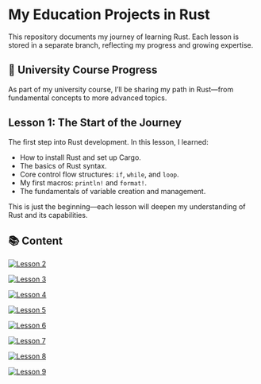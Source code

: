 # My Education Projects in Rust

This repository documents my journey of learning Rust. Each lesson is stored in a separate branch, reflecting my progress and growing expertise.

## 📌 University Course Progress

As part of my university course, I’ll be sharing my path in Rust—from fundamental concepts to more advanced topics. 

## Lesson 1: The Start of the Journey
The first step into Rust development. In this lesson, I learned:
- How to install Rust and set up Cargo.
- The basics of Rust syntax.
- Core control flow structures: `if`, `while`, and `loop`.
- My first macros: `println!` and `format!`.
- The fundamentals of variable creation and management.

This is just the beginning—each lesson will deepen my understanding of Rust and its capabilities. 



## 📚 Content

[![Lesson 2](https://img.shields.io/badge/Lesson%202-Functions%20and%20Loops-blue?style=for-the-badge)](https://github.com/Nikita-Lysiuk/Rust-University/tree/lesson_2)

[![Lesson 3](https://img.shields.io/badge/Lesson%203-mut%2C%20Ownership%2C%20Borrowing-green?style=for-the-badge)](https://github.com/Nikita-Lysiuk/Rust-University/tree/lesson_3)

[![Lesson 4](https://img.shields.io/badge/Lesson%204-Strings%2C%20Iterators%2C%20Option%3CT%3E-orange?style=for-the-badge)](https://github.com/Nikita-Lysiuk/Rust-University/tree/lesson_4)

[![Lesson 5](https://img.shields.io/badge/Lesson%205-Error%20Handling%20in%20Rust-brown?style=for-the-badge)](https://github.com/Nikita-Lysiuk/Rust-University/tree/lesson_5)

[![Lesson 6](https://img.shields.io/badge/Lesson%206-Advanced%20Iterators%20and%20Functional%20Programming-purple?style=for-the-badge)](https://github.com/Nikita-Lysiuk/Rust-University/tree/lesson_6)

[![Lesson 7](https://img.shields.io/badge/Lesson%207-Structs,%20Traits,%20and%20Type%20Implementations-pink?style=for-the-badge)](https://github.com/Nikita-Lysiuk/Rust-University/tree/lesson_7)

[![Lesson 8](https://img.shields.io/badge/Lesson%208-Enums%20as%20Safe%20Unions%20and%20Pattern%20Matching%20in%20Rust-yellow?style=for-the-badge)](https://github.com/Nikita-Lysiuk/Rust-University/tree/lesson_8)

[![Lesson 9](https://img.shields.io/badge/Lesson%209-%20Default%20Traits%20in%20Rust-red?style=for-the-badge)](https://github.com/Nikita-Lysiuk/Rust-University/tree/lesson_9)
